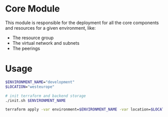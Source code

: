 # Core Module

This module is responsible for the deployment for all the core components and resources for a given environment, like:

- The resource group
- The virtual network and subnets
- The peerings

# Usage

```bash
$ENVIRONMENT_NAME="development"
$LOCATION="westeurope"

# init terraform and backend storage
./init.sh $ENVIRONMENT_NAME

terraform apply -var environment=$ENVIRONMENT_NAME -var location=$LOCATION -auto-approve
```